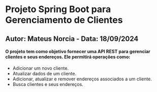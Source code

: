 # Projeto Spring Boot para Gerenciamento de Clientes
## Autor: Mateus Norcia  - Data: 18/09/2024
#### O projeto tem como objetivo fornecer uma API REST para gerenciar clientes e seus endereços. Ele permitirá operações como:
- Adicionar um novo cliente.
- Atualizar dados de um cliente.
- Adicionar, atualizar e remover endereços associados a um cliente.
- Busca clientes e seus endereços.
